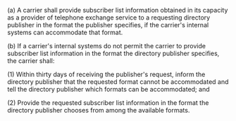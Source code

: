 (a) A carrier shall provide subscriber list information obtained in its capacity as a provider of telephone exchange service to a requesting directory publisher in the format the publisher specifies, if the carrier's internal systems can accommodate that format.

(b) If a carrier's internal systems do not permit the carrier to provide subscriber list information in the format the directory publisher specifies, the carrier shall:

(1) Within thirty days of receiving the publisher's request, inform the directory publisher that the requested format cannot be accommodated and tell the directory publisher which formats can be accommodated; and
              

(2) Provide the requested subscriber list information in the format the directory publisher chooses from among the available formats.

